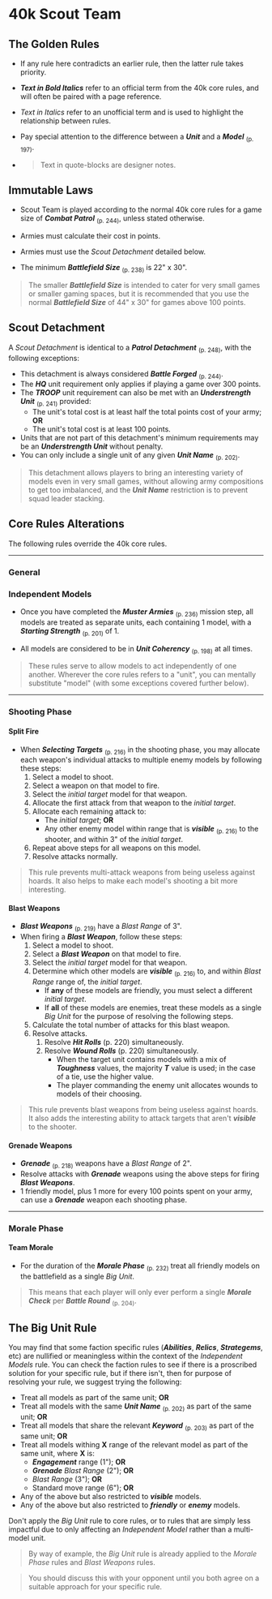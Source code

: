 # 40k Scout Team

## The Golden Rules

- If any rule here contradicts an earlier rule, then the latter rule takes priority.

- ***Text in Bold Italics*** refer to an official term from the 40k core rules, and will often be paired with a page reference.

- *Text in Italics* refer to an unofficial term and is used to highlight the relationship between rules.

- Pay special attention to the difference between a ***Unit*** and a ***Model*** <sub>(p. 197)</sub>.

- > Text in quote-blocks are designer notes.

## Immutable Laws

- Scout Team is played according to the normal 40k core rules for a game size of ***Combat Patrol*** <sub>(p. 244)</sub>, unless stated otherwise.

- Armies must calculate their cost in points.

- Armies must use the *Scout Detachment* detailed below.

- The minimum ***Battlefield Size*** <sub>(p. 238)</sub> is 22" x 30".

> The smaller ***Battlefield Size*** is intended to cater for very small games or smaller gaming spaces, but it is recommended that you use the normal ***Battlefield Size*** of 44" x 30" for games above 100 points.

## Scout Detachment

A *Scout Detachment* is identical to a ***Patrol Detachment*** <sub>(p. 248)</sub>, with the following exceptions:

- This detachment is always considered ***Battle Forged*** <sub>(p. 244)</sub>.
- The ***HQ*** unit requirement only applies if playing a game over 300 points.
- The ***TROOP*** unit requirement can also be met with an ***Understrength Unit*** <sub>(p. 241)</sub> provided:
	- The unit's total cost is at least half the total points cost of your army; **OR**
	- The unit's total cost is at least 100 points.
- Units that are not part of this detachment's minimum requirements may be an ***Understrength Unit*** without penalty.
- You can only include a single unit of any given ***Unit Name*** <sub>(p. 202)</sub>.

> This detachment allows players to bring an interesting variety of models even in very small games, without allowing army compositions to get too imbalanced, and the ***Unit Name*** restriction is to prevent squad leader stacking.

## Core Rules Alterations

The following rules override the 40k core rules.

---

### General

### Independent Models

- Once you have completed the ***Muster Armies*** <sub>(p. 236)</sub> mission step, all models are treated as separate units, each containing 1 model, with a ***Starting Strength*** <sub>(p. 201)</sub> of 1.

- All models are considered to be in ***Unit Coherency*** <sub>(p. 198)</sub> at all times.

> These rules serve to allow models to act independently of one another. Wherever the core rules refers to a "unit", you can mentally substitute "model" (with some exceptions covered further below).

---

### Shooting Phase

#### Split Fire

- When ***Selecting Targets*** <sub>(p. 216)</sub> in the shooting phase, you may allocate each weapon's individual attacks to multiple enemy models by following these steps:
    1. Select a model to shoot.
    1. Select a weapon on that model to fire.
    1. Select the *initial target* model for that weapon.
    1. Allocate the first attack from that weapon to the *initial target*.
    1. Allocate each remaining attack to:
        - The *initial target*; **OR**
        - Any other enemy model within range that is ***visible*** <sub>(p. 216)</sub> to the shooter, and within 3" of the *initial target*.
    1. Repeat above steps for all weapons on this model.
    1. Resolve attacks normally.

> This rule prevents multi-attack weapons from being useless against hoards. It also helps to make each model's shooting a bit more interesting.

#### Blast Weapons

- ***Blast Weapons*** <sub>(p. 219)</sub> have a *Blast Range* of 3".
- When firing a ***Blast Weapon***, follow these steps:
    1. Select a model to shoot.
    1. Select a ***Blast Weapon*** on that model to fire.
    1. Select the *initial target* model for that weapon.
    1. Determine which other models are ***visible*** <sub>(p. 216)</sub> to, and within *Blast Range* range of, the *initial target*.
        - If **any** of these models are friendly, you must select a different *initial target*.
        - If **all** of these models are enemies, treat these models as a single *Big Unit* for the purpose of resolving the following steps.
    1. Calculate the total number of attacks for this blast weapon.
    1. Resolve attacks.
        1. Resolve ***Hit Rolls*** (p. 220) simultaneously.
        1. Resolve ***Wound Rolls*** (p. 220) simultaneously.
            - When the target unit contains models with a mix of ***Toughness*** values, the majority ***T*** value is used; in the case of a tie,  use the higher value.
            - The player commanding the enemy unit allocates wounds to models of their choosing.

> This rule prevents blast weapons from being useless against hoards. It also adds the interesting ability to attack targets that aren't ***visible*** to the shooter.

#### Grenade Weapons

- ***Grenade*** <sub>(p. 218)</sub> weapons have a *Blast Range* of 2".
- Resolve attacks with ***Grenade*** weapons using the above steps for firing ***Blast Weapons***.
- 1 friendly model, plus 1 more for every 100 points spent on your army, can use a ***Grenade*** weapon each shooting phase.

---

### Morale Phase

#### Team Morale

- For the duration of the ***Morale Phase*** <sub>(p. 232)</sub> treat all friendly models on the battlefield as a single *Big Unit*.

> This means that each player will only ever perform a single ***Morale Check*** per ***Battle Round*** <sub>(p. 204)</sub>.

## The Big Unit Rule

You may find that some faction specific rules (***Abilities***, ***Relics***, ***Strategems***, etc) are nullified or meaningless within the context of the *Independent Models* rule. You can check the faction rules to see if there is a proscribed solution for your specific rule, but if there isn't, then for purpose of resolving your rule, we suggest trying the following:

- Treat all models as part of the same unit; **OR**
- Treat all models with the same ***Unit Name*** <sub>(p. 202)</sub> as part of the same unit; **OR**
- Treat all models that share the relevant ***Keyword*** <sub>(p. 203)</sub> as part of the same unit; **OR**
- Treat all models withing **X** range of the relevant model as part of the same unit, where **X** is:
    - ***Engagement*** range (1"); **OR**
    - ***Grenade*** *Blast Range* (2"); **OR**
    - *Blast Range* (3"); **OR**
    - Standard move range (6"); **OR**
- Any of the above but also restricted to ***visible*** models.
- Any of the above but also restricted to ***friendly*** or ***enemy*** models.

Don't apply the *Big Unit* rule to core rules, or to rules that are simply less impactful due to only affecting an *Independent Model* rather than a multi-model unit.

> By way of example, the *Big Unit* rule is already applied to the *Morale Phase* rules and *Blast Weapons* rules.

> You should discuss this with your opponent until you both agree on a suitable approach for your specific rule.
